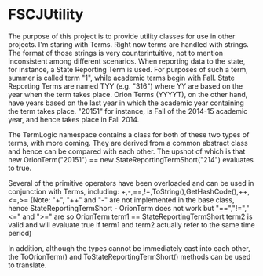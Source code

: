 # FSCJUtility

The purpose of this project is to provide utility classes for use in other projects. I'm staring with Terms. Right now terms are handled with strings. The format of those strings is very counterintuitive, not to mention inconsistent among different scenarios. When reporting data to the state, for instance, a State Reporting Term is used. For purposes of such a term, summer is called term "1", while academic terms begin with Fall. State Reporting Terms are named TYY (e.g. "316") where YY are based on the year when the term takes place.
Orion Terms (YYYYT), on the other hand, have years based on the last year in which the academic year containing the term takes place.
"20151" for instance, is Fall of the 2014-15 academic year, and hence takes place in Fall 2014.

The TermLogic namespace contains a class for both of these two types of terms, with more coming. They are derived from a common abstract class and hence can be compared with each other. The upshot of which is that new OrionTerm("20151") == new StateReportingTermShort("214") evaluates to true.

Several of the primitive operators have been overloaded and can be used in conjunction with Terms, including:
+,-,==,!=,ToString(),GetHashCode(),++,<=,>=
(Note: "+", "++" and "-" are not implemented in the base class, hence StateReportingTermShort - OrionTerm does not work but "==","!=","<=" and ">=" are so OrionTerm term1 == StateReportingTermShort term2 is valid and will evaluate true if term1 and term2 actually refer to the same time period)

In addition, although the types cannot be immediately cast into each other, the ToOrionTerm() and ToStateReportingTermShort() methods can be used to translate.
